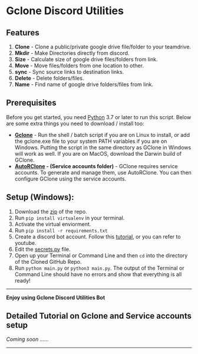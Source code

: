 # Gclone Discord Utilities
## Features
1. **Clone**  - Clone a public/private google drive file/folder to your teamdrive.
2. **Mkdir**  - Make Directories directly from discord.
3. **Size**   - Calculate size of google drive files/folders from link.
4. **Move**   - Move files/folders from one location to other.
5. **sync**   - Sync source links to destination links.
6. **Delete** - Delete folders/files.
7. **Name**   - Find name of google drive folders/files from link.
## Prerequisites
Before you get started, you need [Python](https://www.python.org/) 3.7 or later to run this script. Below are some extra things you need to download / install too:

- **[Gclone](https://github.com/donwa/gclone)** - Run the shell / batch script if you are on Linux to install, or add the gclone.exe file to your system PATH variables if you are on Windows. Putting the script in the same directory as GClone in Windows will work as well. If you are on MacOS, download the Darwin build of GClone.
- **[AutoRClone](https://github.com/xyou365/autorclone) - (Service accounts folder)** - GClone requires service accounts. To generate and manage them, use AutoRClone. You can then configure GClone using the service accounts.

## Setup (Windows):
1. Download the [zip](https://codeload.github.com/jsmsj/Gclone-Discord-Utilities/zip/refs/heads/main) of the repo.
2. Run `pip install virtualenv` in your terminal.
3. Activate the virtual enviorment.
4. Run `pip install -r requirements.txt`
5. Create a discord bot account. Follow this [tutorial](https://discordpy.readthedocs.io/en/stable/discord.html), or you can refer to youtube.
6. Edit the [secrets.py](secrets.py) file.
7. Open up your Terminal or Command Line and then `cd` into the directory of the Cloned GitHub Repo.
8. Run `python main.py` or `python3 main.py`. The output of the Terminal or Command Line should have no errors and show that everything is all ready!
---
**Enjoy using Gclone Discord Utilities Bot**

## Detailed Tutorial on Gclone and Service accounts setup

*Coming soon ......*

---
